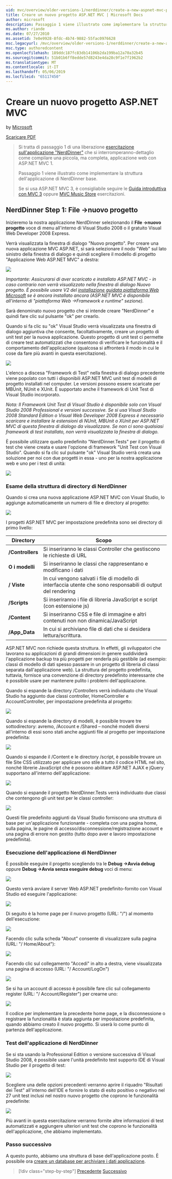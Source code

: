 ```yaml
---
uid: mvc/overview/older-versions-1/nerddinner/create-a-new-aspnet-mvc-project
title: Creare un nuovo progetto ASP.NET MVC | Microsoft Docs
author: microsoft
description: Passaggio 1 viene illustrato come implementare la struttura dell'applicazione di NerdDinner base.
ms.author: riande
ms.date: 07/27/2010
ms.assetid: 7e0e9928-8fdc-4b74-9882-55fac0976628
msc.legacyurl: /mvc/overview/older-versions-1/nerddinner/create-a-new-aspnet-mvc-project
msc.type: authoredcontent
ms.openlocfilehash: 189ddc187fc83db14106b2da199ba12a70a32b45
ms.sourcegitcommit: 51b01b6ff8edde57d8243e4da28c9f1e7f1962b2
ms.translationtype: MT
ms.contentlocale: it-IT
ms.lasthandoff: 05/06/2019
ms.locfileid: "65117450"
---
```

# <a name="create-a-new-aspnet-mvc-project"></a>Creare un nuovo progetto ASP.NET MVC

by [Microsoft](https://github.com/microsoft)

[Scaricare PDF](http://aspnetmvcbook.s3.amazonaws.com/aspnetmvc-nerdinner_v1.pdf)

> Si tratta di passaggio 1 di una liberazione [esercitazione sull'applicazione "NerdDinner"](introducing-the-nerddinner-tutorial.md) che si interromperanno-dettaglio come compilare una piccola, ma completa, applicazione web con ASP.NET MVC 1.
> 
> Passaggio 1 viene illustrato come implementare la struttura dell'applicazione di NerdDinner base.
> 
> Se si usa ASP.NET MVC 3, è consigliabile seguire le [Guida introduttiva con MVC 3](../../older-versions/getting-started-with-aspnet-mvc3/cs/intro-to-aspnet-mvc-3.md) oppure [MVC Music Store](../../older-versions/mvc-music-store/mvc-music-store-part-1.md) esercitazioni.

## <a name="nerddinner-step-1-file-gtnew-project"></a>NerdDinner Step 1: File -&gt;nuovo progetto

Inizieremo la nostra applicazione NerdDinner selezionando il **File -&gt;nuovo progetto** voce di menu all'interno di Visual Studio 2008 o il gratuito Visual Web Developer 2008 Express.

Verrà visualizzata la finestra di dialogo "Nuovo progetto". Per creare una nuova applicazione MVC ASP.NET, si sarà selezionare il nodo "Web" sul lato sinistro della finestra di dialogo e quindi scegliere il modello di progetto "Applicazione Web ASP.NET MVC" a destra:

![](create-a-new-aspnet-mvc-project/_static/image1.png)

*Importante: Assicurarsi di aver scaricato e installato ASP.NET MVC - in caso contrario non verrà visualizzato nella finestra di dialogo Nuovo progetto. È possibile usare V2 del [installazione guidata piattaforma Web Microsoft](https://www.microsoft.com/web/downloads/platform.aspx) se è ancora installato ancora (ASP.NET MVC è disponibile all'interno di "piattaforma Web -&gt;Framework e runtime" sezione).*

Sarà denominato nuovo progetto che si intende creare "NerdDinner" e quindi fare clic sul pulsante "ok" per crearlo.

Quando si fa clic su "ok" Visual Studio verrà visualizzata una finestra di dialogo aggiuntiva che consente, facoltativamente, creare un progetto di unit test per la nuova applicazione. Questo progetto di unit test ci permette di creare test automatizzati che consentono di verificare le funzionalità e il comportamento dell'applicazione (qualcosa si affronterà il modo in cui le cose da fare più avanti in questa esercitazione).

![](create-a-new-aspnet-mvc-project/_static/image2.png)

L'elenco a discesa "Framework di Test" nella finestra di dialogo precedente viene popolato con tutti i disponibili ASP.NET MVC unit test di modelli di progetto installati nel computer. Le versioni possono essere scaricate per MBUnit, NUnit e XUnit. È supportato anche il framework di Unit Test di Visual Studio incorporato.

*Nota: Il Framework Unit Test di Visual Studio è disponibile solo con Visual Studio 2008 Professional e versioni successive. Se si usa Visual Studio 2008 Standard Edition o Visual Web Developer 2008 Express è necessario scaricare e installare le estensioni di NUnit, MBUnit o XUnit per ASP.NET MVC di questa finestra di dialogo da visualizzare. Se non ci sono qualsiasi framework di test installato, non verrà visualizzata la finestra di dialogo.*

È possibile utilizzare quello predefinito "NerdDinner.Tests" per il progetto di test che viene creata e usare l'opzione di framework "Unit Test con Visual Studio". Quando si fa clic sul pulsante "ok" Visual Studio verrà creata una soluzione per noi con due progetti in essa - uno per la nostra applicazione web e uno per i test di unità:

![](create-a-new-aspnet-mvc-project/_static/image3.png)

### <a name="examining-the-nerddinner-directory-structure"></a>Esame della struttura di directory di NerdDinner

Quando si crea una nuova applicazione ASP.NET MVC con Visual Studio, lo aggiunge automaticamente un numero di file e directory al progetto:

![](create-a-new-aspnet-mvc-project/_static/image4.png)

I progetti ASP.NET MVC per impostazione predefinita sono sei directory di primo livello:

| **Directory** | **Scopo** |
| --- | --- |
| **/Controllers** | Si inseriranno le classi Controller che gestiscono le richieste di URL |
| **O i modelli** | Si inseriranno le classi che rappresentano e modificano i dati |
| **/ Viste** | In cui vengono salvati i file di modello di interfaccia utente che sono responsabili di output del rendering |
| **/Scripts** | Si inseriranno i file di libreria JavaScript e script (con estensione js) |
| **/Content** | Si inseriranno CSS e file di immagine e altri contenuti non non dinamica/JavaScript |
| **/App\_Data** | In cui si archiviano file di dati che si desidera lettura/scrittura. |

ASP.NET MVC non richiede questa struttura. In effetti, gli sviluppatori che lavorano su applicazioni di grandi dimensioni in genere suddividerà l'applicazione backup tra più progetti per renderla più gestibile (ad esempio: classi di modello di dati spesso passare in un progetto di libreria di classi separata dall'applicazione web). La struttura del progetto predefinita, tuttavia, fornisce una convenzione di directory predefinito interessante che è possibile usare per mantenere pulito i problemi dell'applicazione.

Quando si espande la directory /Controllers verrà individuato che Visual Studio ha aggiunto due classi controller, HomeController e AccountController, per impostazione predefinita al progetto:

![](create-a-new-aspnet-mvc-project/_static/image5.png)

Quando si espande la directory di modelli, è possibile trovare tre sottodirectory: avremo, /Account e /Shared – nonché modelli diversi all'interno di essi sono stati anche aggiunti file al progetto per impostazione predefinita:

![](create-a-new-aspnet-mvc-project/_static/image6.png)

Quando si espande il /Content e le directory /script, è possibile trovare un file Site CSS utilizzato per applicare uno stile a tutto il codice HTML nel sito, nonché librerie JavaScript che è possono abilitare ASP.NET AJAX e jQuery supportano all'interno dell'applicazione:

![](create-a-new-aspnet-mvc-project/_static/image7.png)

Quando si espande il progetto NerdDinner.Tests verrà individuato due classi che contengono gli unit test per le classi controller:

![](create-a-new-aspnet-mvc-project/_static/image8.png)

Questi file predefinito aggiunti da Visual Studio forniscono una struttura di base per un'applicazione funzionante - completa con una pagina home, sulla pagina, le pagine di accesso/disconnessione/registrazione account e una pagina di errore non gestito (tutto dopo aver e lavoro impostazione predefinita).

### <a name="running-the-nerddinner-application"></a>Esecuzione dell'applicazione di NerdDinner

È possibile eseguire il progetto scegliendo tra le **Debug -&gt;Avvia debug** oppure **Debug -&gt;Avvia senza eseguire debug** voci di menu:

![](create-a-new-aspnet-mvc-project/_static/image9.png)

Questo verrà avviare il server Web ASP.NET predefinito-fornito con Visual Studio ed eseguire l'applicazione:

![](create-a-new-aspnet-mvc-project/_static/image10.png)

Di seguito è la home page per il nuovo progetto (URL: "/") al momento dell'esecuzione:

![](create-a-new-aspnet-mvc-project/_static/image11.png)

Facendo clic sulla scheda "About" consente di visualizzare sulla pagina (URL: "/ Home/About"):

![](create-a-new-aspnet-mvc-project/_static/image12.png)

Facendo clic sul collegamento "Accedi" in alto a destra, viene visualizzata una pagina di accesso (URL: "/ Account/LogOn")

![](create-a-new-aspnet-mvc-project/_static/image13.png)

Se si ha un account di accesso è possibile fare clic sul collegamento register (URL: "/ Account/Register") per crearne uno:

![](create-a-new-aspnet-mvc-project/_static/image14.png)

Il codice per implementare la precedente home page, e la disconnessione o registrare la funzionalità è stata aggiunta per impostazione predefinita, quando abbiamo creato il nuovo progetto. Si userà lo come punto di partenza dell'applicazione.

### <a name="testing-the-nerddinner-application"></a>Test dell'applicazione di NerdDinner

Se si sta usando la Professional Edition o versione successiva di Visual Studio 2008, è possibile usare l'unità predefinito test supporto IDE di Visual Studio per il progetto di test:

![](create-a-new-aspnet-mvc-project/_static/image15.png)

Scegliere una delle opzioni precedenti verranno aprire il riquadro "Risultati dei Test" all'interno dell'IDE e fornire lo stato di esito positivo o negativo nel 27 unit test inclusi nel nostro nuovo progetto che coprono le funzionalità predefinite:

![](create-a-new-aspnet-mvc-project/_static/image16.png)

Più avanti in questa esercitazione verranno fornite altre informazioni di test automatizzati e aggiungere ulteriori unit test che coprono le funzionalità dell'applicazione, che abbiamo implementato.

### <a name="next-step"></a>Passo successivo

A questo punto, abbiamo una struttura di base dell'applicazione posto. È possibile ora [creare un database per archiviare i dati applicazione](create-a-database.md).

> [!div class="step-by-step"]
> [Precedente](introducing-the-nerddinner-tutorial.md)
> [Successivo](create-a-database.md)
